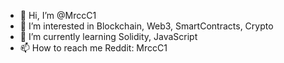 - 👋 Hi, I’m @MrccC1
- 👀 I’m interested in Blockchain, Web3, SmartContracts, Crypto
- 🌱 I’m currently learning Solidity, JavaScript
- 📫 How to reach me Reddit: MrccC1

<!---
MrccC1/MrccC1 is a ✨ special ✨ repository because its `README.md` (this file) appears on your GitHub profile.
You can click the Preview link to take a look at your changes.
--->

